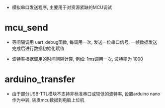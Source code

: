 


- 模拟串口发送程序, 主要用于对资源紧缺的MCU调试

# mcu_send
- 等间隔调用 uart_debug函数, 每调用一次, 发送一位串口信号, 一帧数据发送完成后进行数据初始化赋值

- 波特率根据调用的时间间隔计算, 
例如: 1ms调用一次, 波特率为 1000

# arduino_transfer
- 由于部分USB-TTL模块不支持非标准串口或较低的波特率, 设置arduino nano 作为中转, 转发mcu数据到电脑上位机
